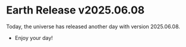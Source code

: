# Earth Release v2025.06.08
Today, the universe has released another day with version 2025.06.08.
- Enjoy your day!
